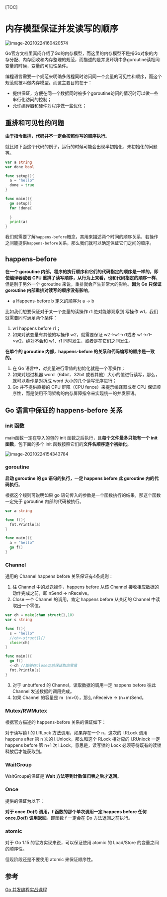 [TOC]

# 内存模型保证并发读写的顺序



![image-20210224160420574](http://img.zhengyua.cn/20210224160420.png)



Go官方文档里真闷介绍了Go的内存模型，而这里的内存模型不是指Go对象的内存分配、内存回收和内存整理的规范，而描述的是并发环境中多goroutine读相同变量的时候，变量的可见性条件。

编程语言需要一个规范来明确多线程同时访问同一个变量的可见性和顺序，而这个规范就被叫做内存模型。而这主要目的在于：

- 提供保证，方便在同一个数据同时被多个goroutine访问的情况时可以做一些串行化访问的控制；
- 允许编译器和硬件对程序做一些优化；

## 重排和可见性的问题

**由于指令重排，代码并不一定会按照你写的顺序执行**。

就比如下面这个代码的例子，运行的时候可能会出现半初始化、未初始化的问题等。

```go
var a string
var done bool

func setup(){
  a = "hello"
  done = true
}

func main(){
  go setup()
  for !done{
    
  }
  print(a)
}
```

我们就需要了解`happens-before`概念，其用来描述两个时间的顺序关系，若操作之间能提供`happens-before`关系，那么我们就可以确定保证它们之间的顺序。

## happens-before

**在一个 goroutine 内部，程序的执行顺序和它们的代码指定的顺序是一样的，即使编译器或者 CPU 重排了读写顺序，从行为上来看，也和代码指定的顺序一样**。但是别于另外一个 goroutine 来说，重排就会产生非常大的影响。**因为 Go 只保证 goroutine 内部重排对读写的顺序没有影响**。

- a Happens-before b 定义的顺序为 a -> b

比如我们想要保证对于某一个变量的读操作 r1 绝对能够观察到 写操作 w1，我们就需要同时满足两个条件：

1.  w1 happens before r1；
2. 如果对该变量有其他的写操作 w2，就需要保证 w2->w1->r1或者 w1->r1->w2，绝对不会和 w1、r1 同时发生，或者是在它们之间发生。

**在单个的 goroutine 内部，happens-before 的关系和代码编写的顺序是一致的。**

1. 在 Go 语言中，对变量进行零值的初始化就是一个写操作；
2. 如果对超过机器 word（64bit、32bit 或者其他）大小的值进行读写，那么，就可以看作是对拆成 word 大小的几个读写无序进行；
3. Go 并不提供直接的 CPU 屏障（CPU fence）来提示编译器或者 CPU 保证顺序性，而是使用不同架构的内存屏障指令来实现统一的并发原语。

## Go 语言中保证的 happens-before 关系

### init 函数

main函数一定在导入的包的 init 函数之后执行，且**每个文件最多只能有一个 init 函数**，包下面的多个 init 函数按照它们的**文件名顺序逐个初始化**。

![image-20210224154343784](http://img.zhengyua.cn/20210224154349.png)

### goroutine

**启动 goroutine 的 go 语句的执行，一定 happens before 此 goroutine 内的代码执行**。

根据这个规则可说明如果 go 语句传入的参数是一个函数执行的结果，那这个函数一定先于 goroutine 内部的代码被执行。

```go
var a string

func f(){
  fmt.Println(a)
}

func main(){
  a = "hello"
  go f()
}
```

### Channel

通用的 Channel happens before 关系保证有4条规则：

1. 往 Channel 中的发送操作，happens before 从该 Channel 接收相应数据的动作完成之前，即 nSend -> nReceive。
2. Close 一个 Channel 的调用，肯定 happens before 从关闭的 Channel 中读取出一个零值。

```go
var ch = make(chan struct{},10)
var s string

func f(){
  s = "hello"
  //ch<-struct{}{}
  close(ch)
}

func main(){
  go f()
  <-ch //能够在close之前保证取出零值
  fmt.Println(s)
}
```

3. 对于 unbuffered 的 Channel，读取数据的调用一定 happens before 往此 Channel 发送数据的调用完成。
4. 如果 Channel 的容量是 m（m>0），那么 nReceive -> (n+m)Send。

### Mutex/RWMutex

根据官方描述的 happens-before 关系的保证如下：

对于读写锁 l 的 l.RLock 方法调用，如果存在一个 n，这次的 l.RLock 调用 happens after 第 n 次的 l.Unlock，那么和这个 RLock 相对应的 l.RUnlock 一定 happens before 第 n+1 次 l.Lock。意思是，读写锁的 Lock 必须等待既有的读锁释放后才能获取到。

### WaitGroup

WaitGroup的保证是 **Wait 方法等到计数值归零之后才返回**。

### Once

提供的保证为以下：

**对于 once.Do(f) 调用，f 函数的那个单次调用一定 happens before 任何 once.Do(f) 调用返回**。即函数 f 一定会在 Do 方法返回之前执行。

### atomic

对于 Go 1.15 的官方实现来说，可以保证使用 atomic 的 Load/Store 的变量之间的顺序性。

但现阶段还是不要使用 atomic 来保证顺序性。


## 参考

[Go 并发编程实战课程](https://time.geekbang.org/column/intro/100061801) 
